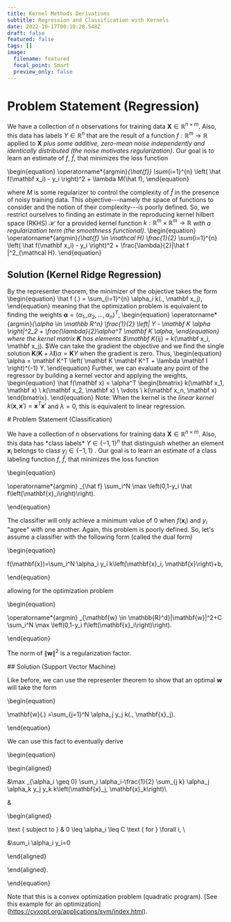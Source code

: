 ```yaml
---
title: Kernel Methods Derivations
subtitle: Regression and Classification with Kernels
date: 2022-10-17T00:10:28.548Z
draft: false
featured: false
tags: []
image:
  filename: featured
  focal_point: Smart
  preview_only: false
---
```

# Problem Statement (Regression)

We have a collection of $n$ observations for training data $\mathbf X \in \mathbb R^{n \times m}$. Also, this data has labels $Y \in \mathbb R^n$ that are the result of a function $f: \mathbb R^m \rightarrow \mathbb R$ applied to $\mathbf X$ *plus some additive, zero-mean noise independently and identically distributed (the noise motivates regularization)*. Our goal is to learn an estimate of $f$, $\hat f$, that minimizes the loss function

\begin{equation}
\operatorname*{argmin}_{\hat{f}} \sum_{i=1}^{n} \left( \hat f(\mathbf x_i) - y_i \right)^2 + \lambda M(\hat f),
\end{equation}

where $M$ is some regularizer to control the complexity of $\hat f$ in the presence of noisy training data. This objective---namely the space of functions to consider and the notion of their complexity---is poorly defined. So, we restrict ourselves to finding an estimate in the reproducing kernel hilbert space (RKHS) $\mathcal H$ for a provided kernel function $k: \mathbb R^m \times \mathbb R^m \rightarrow \mathbb R$ *with a regularization term (the smoothness functional)*.
\begin{equation}
\operatorname*{argmin}_{\hat{f} \in \mathcal H} \frac{1}{2} \sum_{i=1}^{n} \left( \hat f(\mathbf x_i) - y_i \right)^2 + \frac{\lambda}{2}\|\hat f \|^2_{\mathcal H}.
\end{equation}

## Solution (Kernel Ridge Regression)

By the representer theorem, the minimizer of the objective takes the form
\begin{equation}
\hat f (.) = \sum_{i=1}^{n} \alpha_i k(., \mathbf x_j),
\end{equation}
meaning that the optimization problem is equivalent to finding the weights $\mathbf \alpha = (\alpha_1, , \alpha_2, \dots, \alpha_n)^T$,
\begin{equation}
\operatorname*{argmin}_{\alpha \in \mathbb R^n} \frac{1}{2} \left\| Y - \mathbf K \alpha \right\|^2_2 + \frac{\lambda}{2}\alpha^T \mathbf K \alpha,
\end{equation}
where the kernel matrix $\mathbf K$ has elements $\mathbf K_{ij} = k(\mathbf x_i, \mathbf x_j). $We can take the gradient the objective and we find the single solution $\mathbf K\left( \mathbf K + \lambda \mathbf I \right)\alpha = \mathbf K Y$ when the gradient is zero. Thus,
\begin{equation}
\alpha = \mathbf K^T \left( \mathbf K \mathbf K^T + \lambda \mathbf I \right)^{-1} Y.
\end{equation}
Further, we can evaluate any point of the regressor by building a kernel vector and applying the weights,
\begin{equation}
\hat f(\mathbf x) = \alpha^T \begin{bmatrix} k(\mathbf x_1, \mathbf x) \\ k(\mathbf x_2, \mathbf x) \\ \vdots \\ k(\mathbf x_n, \mathbf x) \end{bmatrix}.
\end{equation}
Note: When the kernel is the *linear kernel* $k(\mathbf x, \mathbf x') = \mathbf x^T \mathbf x'$ and $\lambda =0$, this is equivalent to linear regression.

\# Problem Statement (Classification)



We have a collection of $n$ observations for training data $\mathbf X \in \mathbb R^{n \times m}$. Also, this data has \*class labels\* $Y \in \{-1, 1\}^n$ that distinguish whether an element $\mathbf x_i$ belongs to class $y_i \in \{-1, 1\}$ . Our goal is to learn an estimate of a class labeling function $f$, $\hat f$, that minimizes the loss function



\begin{equation}

\operatorname*{argmin} _{\hat f} \sum_i^N \max \left(0,1-y_i \hat f\left(\mathbf{x}_i\right)\right).

\end{equation}

The classifier will only achieve a minimum value of 0 when $f(\mathbf x_i)$ and $y_i$ "agree" with one another. Again, this problem is poorly defined. So, let's assume a classifier with the following form (called the dual form)

\begin{equation}

f(\mathbf{x})=\sum_i^N \alpha_i y_i k\left(\mathbf{x}_i, \mathbf{x}\right)+b,

\end{equation}

allowing for the optimization problem

\begin{equation}

\operatorname*{argmin} _{\mathbf{w} \in \mathbb{R}^d}\|\mathbf{w}\|^2+C \sum_i^N \max \left(0,1-y_i f\left(\mathbf{x}_i\right)\right).

\end{equation}

The norm of $\| \mathbf w\|^2$ is a regularization factor.



\## Solution (Support Vector Machine)



Like before, we can use the representer theorem to show that an optimal $\mathbf w$ will take the form

\begin{equation}

\mathbf{w}(.) =\sum_{j=1}^N \alpha_j y_j k(., \mathbf{x}_j).

\end{equation}

We can use this fact to eventually derive

\begin{equation}

\begin{aligned}

&\max _{\alpha_i \geq 0} \sum_i \alpha\_i-\frac{1}{2} \sum\_{j k} \alpha_j \alpha_k y_j y_k k\left(\mathbf{x}_j, \mathbf{x}_k\right)\\

&

\begin{aligned}

\text { subject to } & 0 \leq \alpha_i \leq C \text { for } \forall i, \\

&\sum_i \alpha_i y_i=0

\end{aligned}

\end{aligned}.

\end{equation}

Note that this is a convex optimization problem (quadratic program). \[See this example for an optimization](https://cvxopt.org/applications/svm/index.html).